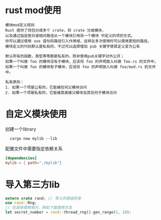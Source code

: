 # rust mod使用
    
    模块mod定义规则
    Rust 提供了将包分成多个 crate，将 crate 分成模块，
    以及通过指定绝对或相对路径从一个模块引用另一个模块 中定义的项的方式。
    你可以通过使用 use 语句将路径引入作用域，这样在多次使用时可以使用更短的路径。
    模块定义的代码默认是私有的，不过可以选择增加 pub 关键字使其定义变为公有

    默认所有的函数，类型等等都是私有的，除非使用pub关键字对外公开；
    如果一个叫做 foo 的模块没有子模块，应该将 foo 的声明放入叫做 foo.rs 的文件中。
    如果一个叫做 foo 的模块有子模块，应该将 foo 的声明放入叫做 foo/mod.rs 的文件 中。
    
    私有原则：
    1. 如果一个项是公有的，它能被任何父模块访问
    2. 如果一个项是私有的，它能被其直接父模块及其任何子模块访问
    
# 自定义模块使用

创建一个library
``` shell
  cargo new mylib --lib
```
    
配置文件中需要指定依赖关系
``` toml
[dependencies]
mylib = { path="./mylib"}
```

# 导入第三方lib
``` rust
extern crate rand; // 导入外部组件库
use rand::Rng;
// 在具体使用地方，例如下面使用方法
let secret_number = rand::thread_rng().gen_range(1, 10);
    
```
